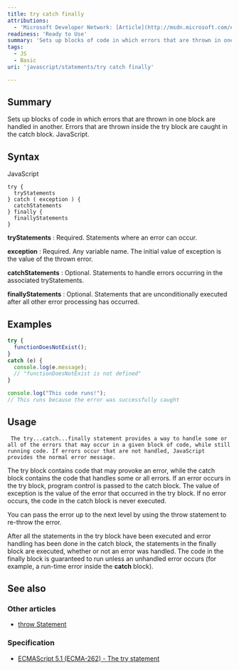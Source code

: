 ```yaml
---
title: try catch finally
attributions:
  - 'Microsoft Developer Network: [Article](http://msdn.microsoft.com/en-us/library/ie/4yahc5d8(v=vs.94).aspx)'
readiness: 'Ready to Use'
summary: 'Sets up blocks of code in which errors that are thrown in one block are handled in another. Errors that are thrown inside the try block are caught in the catch block. JavaScript.'
tags:
  - JS
  - Basic
uri: 'javascript/statements/try catch finally'

---
```

## Summary

Sets up blocks of code in which errors that are thrown in one block are handled in another. Errors that are thrown inside the try block are caught in the catch block. JavaScript.

## Syntax

<span class="language">JavaScript</span>

    try {
      tryStatements
    } catch ( exception ) {
      catchStatements
    } finally {
      finallyStatements
    }

**tryStatements**
:   Required. Statements where an error can occur.

**exception**
:   Required. Any variable name. The initial value of exception is the value of the thrown error.

**catchStatements**
:   Optional. Statements to handle errors occurring in the associated tryStatements.

**finallyStatements**
:   Optional. Statements that are unconditionally executed after all other error processing has occurred.

## Examples

``` js
try {
  functionDoesNotExist();
}
catch (e) {
  console.log(e.message);
  // "functionDoesNotExist is not defined"
}

console.log("This code runs!");
// This runs because the error was successfully caught
```

## Usage

     The try...catch...finally statement provides a way to handle some or all of the errors that may occur in a given block of code, while still running code. If errors occur that are not handled, JavaScript provides the normal error message.

The try block contains code that may provoke an error, while the catch block contains the code that handles some or all errors. If an error occurs in the try block, program control is passed to the catch block. The value of exception is the value of the error that occurred in the try block. If no error occurs, the code in the catch block is never executed.

You can pass the error up to the next level by using the throw statement to re-throw the error.

After all the statements in the try block have been executed and error handling has been done in the catch block, the statements in the finally block are executed, whether or not an error was handled. The code in the finally block is guaranteed to run unless an unhandled error occurs (for example, a run-time error inside the **catch** block).

## See also

### Other articles

-   [throw Statement](/javascript/statements/throw)

### Specification

-   [ECMAScript 5.1 (ECMA-262) - The try statement](http://www.ecma-international.org/ecma-262/5.1/#sec-12.14)


